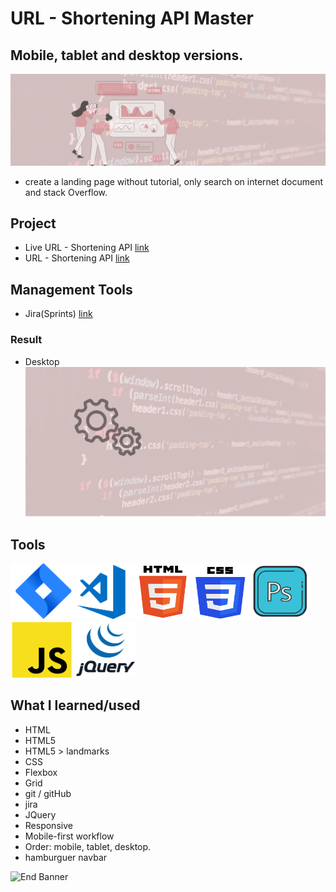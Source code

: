 # URL - Shortening  API Master
## Mobile, tablet and desktop versions.

![Begin Banner](Documentation/top-1200x350.gif)

* create a landing page without tutorial, only search on internet document and stack Overflow.

## Project
* Live URL - Shortening  API [link]()
* URL - Shortening  API [link](https://github.com/pittyh6/url-shortening-api-master)

## Management Tools
* Jira(Sprints) [link]()
### Result
* Desktop
![Middle Banner](Documentation/Under_Development.gif)


## Tools
<img src= Documentation/jira.png  height="90" width="100" ><img src= Documentation/vscode.png  height="90" width="100"><img src= Documentation/html.png  height="90" width="90"><img src= Documentation/css.png  height="90" width="90"><img src= Documentation/photoshop.png  height="90" width="100"><img src= Documentation/js.png  height="90" width="100"><img src= Documentation/jquery.png  height="90" width="100">

## What I learned/used
* HTML
* HTML5
* HTML5 > landmarks
* CSS
* Flexbox
* Grid 
* git / gitHub
* jira
* JQuery
* Responsive
* Mobile-first workflow
* Order: mobile, tablet, desktop.
* hamburguer navbar



![End Banner](Documentation/botton-1200x350.gif)